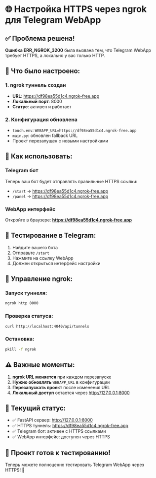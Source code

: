 # 🌐 Настройка HTTPS через ngrok для Telegram WebApp

## ✅ Проблема решена!

**Ошибка ERR_NGROK_3200** была вызвана тем, что Telegram WebApp требует HTTPS, а локально у вас только HTTP.

## 🔧 Что было настроено:

### 1. ngrok туннель создан
- **URL**: https://df98ea55d1c4.ngrok-free.app
- **Локальный порт**: 8000
- **Статус**: активен и работает

### 2. Конфигурация обновлена
- `touch.env`: `WEBAPP_URL=https://df98ea55d1c4.ngrok-free.app`
- `main.py`: обновлен fallback URL
- Проект перезапущен с новыми настройками

## 🚀 Как использовать:

### Telegram бот
Теперь ваш бот будет отправлять правильные HTTPS ссылки:
- `/start` → https://df98ea55d1c4.ngrok-free.app
- `/panel` → https://df98ea55d1c4.ngrok-free.app

### WebApp интерфейс
Откройте в браузере: **https://df98ea55d1c4.ngrok-free.app**

## 📱 Тестирование в Telegram:

1. Найдите вашего бота
2. Отправьте `/start`
3. Нажмите на ссылку WebApp
4. Должен открыться интерфейс настройки

## 🔄 Управление ngrok:

### Запуск туннеля:
```bash
ngrok http 8000
```

### Проверка статуса:
```bash
curl http://localhost:4040/api/tunnels
```

### Остановка:
```bash
pkill -f ngrok
```

## ⚠️ Важные моменты:

1. **ngrok URL меняется** при каждом перезапуске
2. **Нужно обновлять** `WEBAPP_URL` в конфигурации
3. **Перезапускать проект** после изменения URL
4. **Локальный доступ** остается через http://127.0.0.1:8000

## 🎯 Текущий статус:

- ✅ FastAPI сервер: http://127.0.0.1:8000
- ✅ HTTPS туннель: https://df98ea55d1c4.ngrok-free.app
- ✅ Telegram бот: активен с HTTPS ссылками
- ✅ WebApp интерфейс: доступен через HTTPS

## 🚀 Проект готов к тестированию!

Теперь можете полноценно тестировать Telegram WebApp через HTTPS! 🎉
